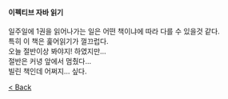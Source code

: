 #### 이펙티브 자바 읽기
일주일에 1권을 읽어나가는 일은 어떤 책이냐에 따라 다를 수 있을것 같다.  
특히 이 책은 훑어읽기가 껄끄럽다.  
오늘 절반이상 봐야지! 하였지만...  
절반은 커녕 앞에서 멈췄다...  
빌린 책인데 어쩌지... 싶다.  
  
[< Back](https://git.io/JL704)

